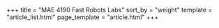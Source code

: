 +++
title = "MAE 4190 Fast Robots Labs" 
sort_by = "weight" 
template = "article_list.html"
page_template = "article.html"
+++
